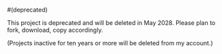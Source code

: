 #(deprecated)

This project is deprecated and will be deleted in May 2028. Please plan to fork, download, copy accordingly.

(Projects inactive for ten years or more will be deleted from my account.)

